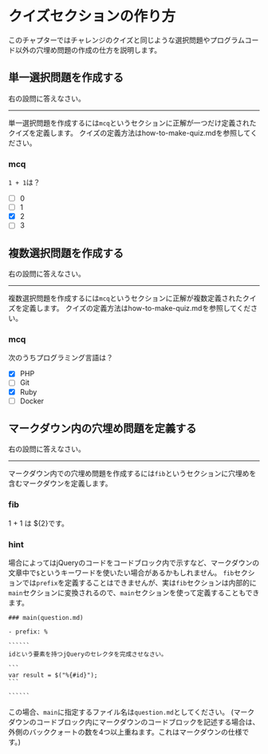 # クイズセクションの作り方
このチャプターではチャレンジのクイズと同じような選択問題やプログラムコード以外の穴埋め問題の作成の仕方を説明します。

## 単一選択問題を作成する
右の設問に答えなさい。

---
単一選択問題を作成するには`mcq`というセクションに正解が一つだけ定義されたクイズを定義します。
クイズの定義方法はhow-to-make-quiz.mdを参照してください。


### mcq
`1 + 1`は？

- [ ] 0
- [ ] 1
- [x] 2
- [ ] 3

## 複数選択問題を作成する
右の設問に答えなさい。

---
複数選択問題を作成するには`mcq`というセクションに正解が複数定義されたクイズを定義します。
クイズの定義方法はhow-to-make-quiz.mdを参照してください。


### mcq
次のうちプログラミング言語は？

- [x] PHP
- [ ] Git
- [x] Ruby
- [ ] Docker

## マークダウン内の穴埋め問題を定義する
右の設問に答えなさい。

---
マークダウン内での穴埋め問題を作成するには`fib`というセクションに穴埋めを含むマークダウンを定義します。

### fib

1 + 1 は ${2}です。

### hint
場合によってはjQueryのコードをコードブロック内で示すなど、マークダウンの文章中で`$`というキーワードを使いたい場合があるかもしれません。
`fib`セクションでは`prefix`を定義することはできませんが、実は`fib`セクションは内部的に`main`セクションに変換されるので、`main`セクションを使って定義することもできます。

`````````
### main(question.md)

- prefix: %

``````
idという要素を持つjQueryのセレクタを完成させなさい。

```
var result = $("%{#id}");
```

``````
`````````

この場合、`main`に指定するファイル名は`question.md`としてください。
(マークダウンのコードブロック内にマークダウンのコードブロックを記述する場合は、外側のバッククォートの数を4つ以上重ねます。これはマークダウンの仕様です。)